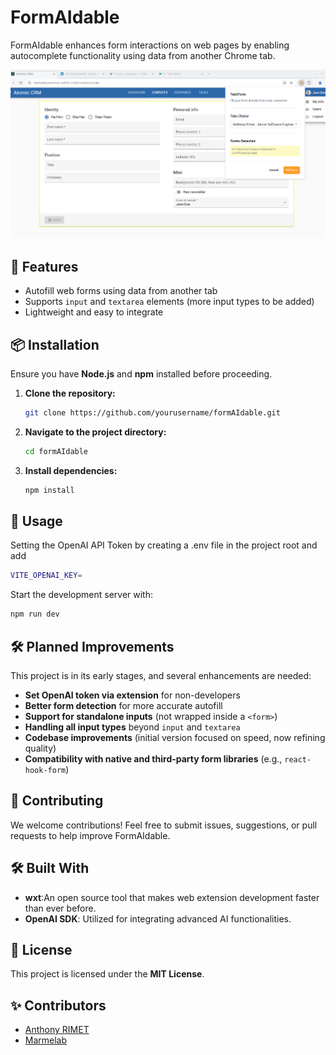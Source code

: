 # FormAIdable

FormAIdable enhances form interactions on web pages by enabling autocomplete functionality using data from another Chrome tab.

![alt text](image.png)

## 🚀 Features

-   Autofill web forms using data from another tab
-   Supports `input` and `textarea` elements (more input types to be added)
-   Lightweight and easy to integrate

## 📦 Installation

Ensure you have **Node.js** and **npm** installed before proceeding.

1. **Clone the repository:**
    ```sh
    git clone https://github.com/yourusername/formAIdable.git
    ```
2. **Navigate to the project directory:**
    ```sh
    cd formAIdable
    ```
3. **Install dependencies:**
    ```sh
    npm install
    ```

## 🚀 Usage

Setting the OpenAI API Token by creating a .env file in the project root and add

```sh
VITE_OPENAI_KEY=
```

Start the development server with:

```sh
npm run dev
```

## 🛠️ Planned Improvements

This project is in its early stages, and several enhancements are needed:

-   **Set OpenAI token via extension** for non-developers
-   **Better form detection** for more accurate autofill
-   **Support for standalone inputs** (not wrapped inside a `<form>`)
-   **Handling all input types** beyond `input` and `textarea`
-   **Codebase improvements** (initial version focused on speed, now refining quality)
-   **Compatibility with native and third-party form libraries** (e.g., `react-hook-form`)

## 🤝 Contributing

We welcome contributions! Feel free to submit issues, suggestions, or pull requests to help improve FormAIdable.

## 🛠️ Built With

-   **wxt**:An open source tool that makes web extension development faster than ever before.
-   **OpenAI SDK**: Utilized for integrating advanced AI functionalities.

## 📜 License

This project is licensed under the **MIT License**.

## ✨ Contributors

-   [Anthony RIMET](https://www.linkedin.com/in/anthonyrimet/)
-   [Marmelab](https://marmelab.com/)
